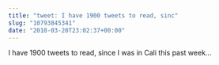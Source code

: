 ```yaml
---
title: "tweet: I have 1900 tweets to read, sinc"
slug: "10793845341"
date: "2010-03-20T23:02:37+00:00"
---
```

I have 1900 tweets to read, since I was in Cali this past week...